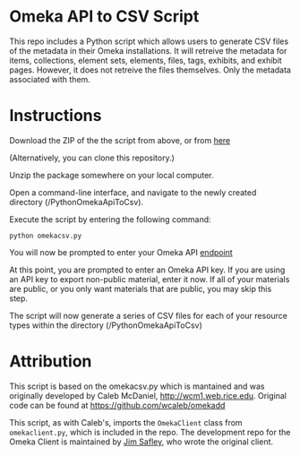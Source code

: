 Omeka API to CSV Script
=======================

This repo includes a Python script which allows users to generate CSV files of the metadata in their Omeka installations. It will retreive the metadata for items, collections, element sets, elements, files, tags, exhibits, and exhibit pages. However, it does not retreive the files themselves. Only the metadata associated with them.

Instructions
============

Download the ZIP of the the script from above, or from [here](https://github.com/omeka/PythonOmekaApiToCsv/archive/master.zip)

(Alternatively, you can clone this repository.)

Unzip the package somewhere on your local computer.

Open a command-line interface, and navigate to the newly created directory (/PythonOmekaApiToCsv).

Execute the script by entering the following command:
    
    python omekacsv.py

You will now be prompted to enter your Omeka API [endpoint](http://omeka.readthedocs.org/en/latest/Reference/api/for_beginners.html#omeka-s-rest-api)

At this point, you are prompted to enter an Omeka API key. If you are using an API key to export non-public material, enter it now. If all of your materials are public, or you only want materials that are public, you may skip this step.

The script will now generate a series of CSV files for each of your resource types within the directory (/PythonOmekaApiToCsv)

Attribution
===========

This script is based on the omekacsv.py which is mantained and was originally developed by Caleb McDaniel, <http://wcm1.web.rice.edu>. Original code can be found at https://github.com/wcaleb/omekadd

This script, as with Caleb's, imports the `OmekaClient` class
from `omekaclient.py`, which is included in the repo. The development repo for
the Omeka Client is maintained by [Jim Safley](https://github.com/jimsafley/omeka-client-py), who wrote the original client.